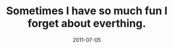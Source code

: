 ---
layout: base.njk
title : 'Sometimes I have so much fun I forget about everthing.' 
view_title : 'Sometimes I have so much fun I forget about everthing.' 
year : '2011' 
date : '2011-07-05' 
img_file : '/drawing/sometimesihavesomuchfuniforgetabouteverything.png' 
html_file : 'sometimesihavesomuchfuniforgetabouteverything' 
next_html : 'howdoesthisalwayskeephappening.html' 
year_order : '33' 
permalink : "title/{{html_file}}.html"
---